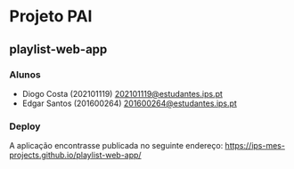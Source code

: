 # Projeto PAI

## playlist-web-app

### Alunos

- Diogo Costa (202101119) <202101119@estudantes.ips.pt>
- Edgar Santos (201600264) <201600264@estudantes.ips.pt>

### Deploy

A aplicação encontrasse publicada no seguinte endereço: <https://ips-mes-projects.github.io/playlist-web-app/>
